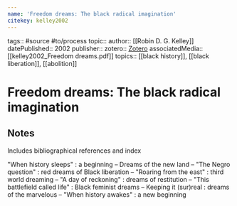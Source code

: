 ```yaml
---
name: 'Freedom dreams: The black radical imagination'
citekey: kelley2002
---
```


tags:: #source #to/process
topic::
author:: [[Robin D. G. Kelley]]
datePublished:: 2002
publisher::
zotero:: [Zotero](zotero://select/items/@kelley2002)
associatedMedia:: [[kelley2002_Freedom dreams.pdf]]
topics:: [[black history]], [[black liberation]], [[abolition]]

# Freedom dreams: The black radical imagination

## Notes

Includes bibliographical references and index 

"When history sleeps" : a beginning – Dreams of the new land – "The Negro question" : red dreams of Black liberation – "Roaring from the east" : third world dreaming – "A day of reckoning" : dreams of restitution – "This battlefield called life" : Black feminist dreams – Keeping it (sur)real : dreams of the marvelous – "When history awakes" : a new beginning

